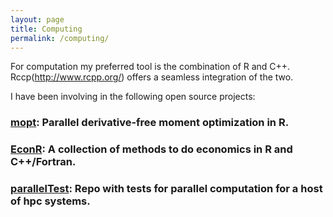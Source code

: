 ```yaml
---
layout: page
title: Computing
permalink: /computing/
---
```


For computation my preferred tool is the combination of R and C++. Rccp(http://www.rcpp.org/) offers a seamless integration of the two.

I have been involving in the following open source projects:
### [mopt](https://github.com/tlamadon/mopt): Parallel derivative-free moment optimization in R.

### [EconR](http://www.econr.org/index.html): A collection of methods to do economics in R and C++/Fortran.

### [parallelTest](https://github.com/floswald/parallelTest): Repo with tests for parallel computation for a host of hpc systems.
